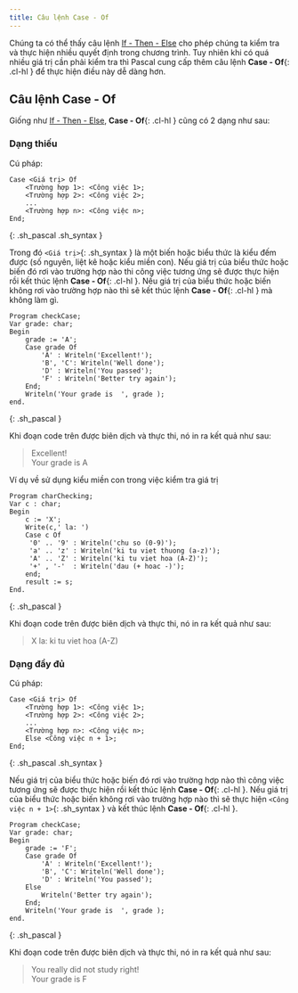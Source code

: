 ```yaml
---
title: Câu lệnh Case - Of
---
```


Chúng ta có thể thấy câu lệnh [If - Then - Else](/dev/pascal/if) cho phép chúng ta kiểm tra và thực hiện nhiều quyết định trong chương trình. Tuy nhiên khi có quá nhiều giá trị cần phải kiểm tra thì Pascal cung cấp thêm câu lệnh **Case - Of**{: .cl-hl } để thực hiện điều này dễ dàng hơn.

## Câu lệnh Case - Of

Giống như [If - Then - Else](/dev/pascal/if), **Case - Of**{: .cl-hl } cũng có 2 dạng như sau:

### Dạng thiếu

Cú pháp:

```
Case <Giá trị> Of
    <Trường hợp 1>: <Công việc 1>;
    <Trường hợp 2>: <Công việc 2>;
    ...
    <Trường hợp n>: <Công việc n>;
End;
```
{: .sh_pascal .sh_syntax }

Trong đó `<Giá trị>`{: .sh_syntax } là một biến hoặc biểu thức là kiểu đếm được (số nguyên, liệt kê hoặc kiểu miền con). Nếu giá trị của biểu thức hoặc biến đó rơi vào trường hợp nào thi công việc tương ứng sẽ được thực hiện rồi kết thúc lệnh **Case - Of**{: .cl-hl }.
Nếu giá trị của biểu thức hoặc biến không rơi vào trường hợp nào thì sẽ kết thúc lệnh **Case - Of**{: .cl-hl } mà không làm gì.

```
Program checkCase;
Var grade: char;
Begin
    grade := 'A';
    Case grade Of
        'A' : Writeln('Excellent!');
        'B', 'C': Writeln('Well done');
        'D' : Writeln('You passed');
        'F' : Writeln('Better try again');
    End;
    Writeln('Your grade is  ', grade );
end.
```
{: .sh_pascal }

Khi đoạn code trên được biên dịch và thực thi, nó in ra kết quả như sau:

> Excellent!  
> Your grade is A

Ví dụ về sử dụng kiểu miền con trong việc kiểm tra giá trị
```
Program charChecking;
Var c : char;
Begin
    c := 'X';
    Write(c,' la: ')
    Case c Of
     '0' .. '9' : Writeln('chu so (0-9)');
     'a' .. 'z' : Writeln('ki tu viet thuong (a-z)');
     'A' .. 'Z' : Writeln('ki tu viet hoa (A-Z)');
     '+' , '-'  : Writeln('dau (+ hoac -)');
    end;
    result := s;
End.
```
{: .sh_pascal }

Khi đoạn code trên được biên dịch và thực thi, nó in ra kết quả như sau:

> X la: ki tu viet hoa (A-Z)

### Dạng đầy đủ

Cú pháp:

```
Case <Giá trị> Of
    <Trường hợp 1>: <Công việc 1>;
    <Trường hợp 2>: <Công việc 2>;
    ...
    <Trường hợp n>: <Công việc n>;
    Else <Công việc n + 1>;
End;
```
{: .sh_pascal .sh_syntax }

Nếu giá trị của biểu thức hoặc biến đó rơi vào trường hợp nào thì công việc tương ứng sẽ được thực hiện rồi kết thúc lệnh **Case - Of**{: .cl-hl }.
Nếu giá trị của biểu thức hoặc biến không rơi vào trường hợp nào thì sẽ thực hiện `<Công việc n + 1>`{: .sh_syntax } và kết thúc lệnh **Case - Of**{: .cl-hl }.

```
Program checkCase;
Var grade: char;
Begin
    grade := 'F';
    Case grade Of
        'A' : Writeln('Excellent!');
        'B', 'C': Writeln('Well done');
        'D' : Writeln('You passed');
    Else 
        Writeln('Better try again');
    End;
    Writeln('Your grade is  ', grade );
end.
```
{: .sh_pascal }

Khi đoạn code trên được biên dịch và thực thi, nó in ra kết quả như sau:

> You really did not study right!  
> Your grade is F